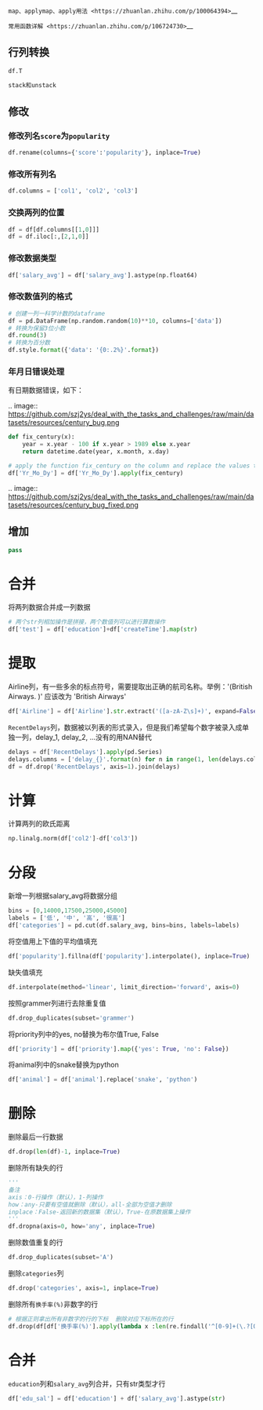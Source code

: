 
`map、applymap、apply用法 <https://zhuanlan.zhihu.com/p/100064394>`__

`常用函数详解 <https://zhuanlan.zhihu.com/p/106724730>`__

## 行列转换
```python
df.T
```

```python
stack和unstack
```

## 修改


### 修改列名`score`为`popularity`

```python
df.rename(columns={'score':'popularity'}, inplace=True)
```

### 修改所有列名

```python
df.columns = ['col1', 'col2', 'col3']
```


### 交换两列的位置

```python
df = df[df.columns[[1,0]]]
df = df.iloc[:,[2,1,0]]
```





### 修改数据类型

```python
df['salary_avg'] = df['salary_avg'].astype(np.float64)
```


### 修改数值列的格式

```python
# 创建一列一科学计数的dataframe
df = pd.DataFrame(np.random.random(10)**10, columns=['data'])
# 转换为保留3位小数
df.round(3)
# 转换为百分数
df.style.format({'data': '{0:.2%}'.format})
```


### 年月日错误处理

有日期数据错误，如下：

.. image:: https://github.com/szj2ys/deal_with_the_tasks_and_challenges/raw/main/datasets/resources/century_bug.png

```python
def fix_century(x):
    year = x.year - 100 if x.year > 1989 else x.year
    return datetime.date(year, x.month, x.day)

# apply the function fix_century on the column and replace the values to the right ones
df['Yr_Mo_Dy'] = df['Yr_Mo_Dy'].apply(fix_century)
```


.. image:: https://github.com/szj2ys/deal_with_the_tasks_and_challenges/raw/main/datasets/resources/century_bug_fixed.png




## 增加

```python
pass
```



合并
========

将两列数据合并成一列数据

```python
# 两个str列相加操作是拼接，两个数值列可以进行算数操作
df['test'] = df['education']+df['createTime'].map(str)
```


提取
====

Airline列，有一些多余的标点符号，需要提取出正确的航司名称。举例：'(British Airways. )' 应该改为 'British Airways'

```python
df['Airline'] = df['Airline'].str.extract('([a-zA-Z\s]+)', expand=False).str.strip()
```


`RecentDelays`列，数据被以列表的形式录入，但是我们希望每个数字被录入成单独一列，delay_1, delay_2, ...没有的用NAN替代

```python
delays = df['RecentDelays'].apply(pd.Series)
delays.columns = ['delay_{}'.format(n) for n in range(1, len(delays.columns)+1)]
df = df.drop('RecentDelays', axis=1).join(delays)
```

计算
======

计算两列的欧氏距离

```python
np.linalg.norm(df['col2']-df['col3'])
```





分段
=======

新增一列根据salary_avg将数据分组

```python
bins = [0,14000,17500,25000,45000]
labels = ['低', '中', '高', '很高']
df['categories'] = pd.cut(df.salary_avg, bins=bins, labels=labels)
```




将空值用上下值的平均值填充

```python
df['popularity'].fillna(df['popularity'].interpolate(), inplace=True)
```


缺失值填充

```python
df.interpolate(method='linear', limit_direction='forward', axis=0)
```


按照grammer列进行去除重复值

```python
df.drop_duplicates(subset='grammer')
```


将priority列中的yes, no替换为布尔值True, False

```python
df['priority'] = df['priority'].map({'yes': True, 'no': False})
```


将animal列中的snake替换为python

```python
df['animal'] = df['animal'].replace('snake', 'python')
```



删除
=====

删除最后一行数据

```python
df.drop(len(df)-1, inplace=True)
```


删除所有缺失的行

```python
'''
备注
axis：0-行操作（默认），1-列操作
how：any-只要有空值就删除（默认），all-全部为空值才删除
inplace：False-返回新的数据集（默认），True-在原数据集上操作
'''
df.dropna(axis=0, how='any', inplace=True)
```


删除数值重复的行

```python
df.drop_duplicates(subset='A')
```


删除`categories`列

```python
df.drop('categories', axis=1, inplace=True)
```


删除所有`换手率(%)`非数字的行

```python
# 根据正则拿出所有非数字的行的下标  删除对应下标所在的行
df.drop(df[df['换手率(%)'].apply(lambda x :len(re.findall('^[0-9]+(\.?[0-9]+)?$', str(x))))<1].index, axis=0)
```



合并
======

`education`列和`salary_avg`列合并，只有str类型才行

```python
df['edu_sal'] = df['education'] + df['salary_avg'].astype(str)
```







